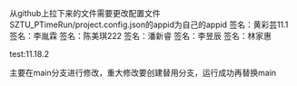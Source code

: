 从github上拉下来的文件需要更改配置文件SZTU_PTimeRun/project.config.json的appid为自己的appid
签名：黄彩芸11.1
签名：李胤霖
签名：陈美琪222
签名：潘新睿
签名：李昱辰
签名：林家惠

test:11.18.2

主要在main分支进行修改，重大修改要创建替用分支，运行成功再替换main

